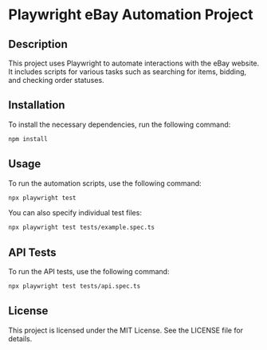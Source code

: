 # Playwright eBay Automation Project

## Description
This project uses Playwright to automate interactions with the eBay website. It includes scripts for various tasks such as searching for items, bidding, and checking order statuses.

## Installation
To install the necessary dependencies, run the following command:
```bash
npm install
```

## Usage
To run the automation scripts, use the following command:
```bash
npx playwright test
```
You can also specify individual test files:
```bash
npx playwright test tests/example.spec.ts
```

## API Tests
To run the API tests, use the following command:
```bash
npx playwright test tests/api.spec.ts
```

## License
This project is licensed under the MIT License. See the LICENSE file for details.
